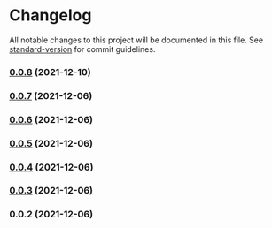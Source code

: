 # Changelog

All notable changes to this project will be documented in this file. See [standard-version](https://github.com/conventional-changelog/standard-version) for commit guidelines.

### [0.0.8](https://github.com/TonyDeplanque/strapi-plugin-routes-permissions/compare/v0.0.7...v0.0.8) (2021-12-10)

### [0.0.7](https://github.com/TonyDeplanque/strapi-plugin-routes-permissions/compare/v0.0.4...v0.0.7) (2021-12-06)

### [0.0.6](https://github.com/TonyDeplanque/strapi-plugin-routes-permissions/compare/v0.0.4...v0.0.6) (2021-12-06)

### [0.0.5](https://github.com/TonyDeplanque/strapi-plugin-routes-permissions/compare/v0.0.4...v0.0.5) (2021-12-06)

### [0.0.4](https://github.com/TonyDeplanque/strapi-plugin-routes-permissions/compare/v0.0.3...v0.0.4) (2021-12-06)

### [0.0.3](https://github.com/TonyDeplanque/strapi-plugin-routes-permissions/compare/v0.0.2...v0.0.3) (2021-12-06)

### 0.0.2 (2021-12-06)
